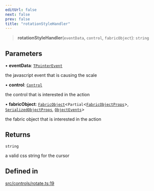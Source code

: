 ```yaml
---
editUrl: false
next: false
prev: false
title: "rotationStyleHandler"
---
```


> **rotationStyleHandler**(`eventData`, `control`, `fabricObject`): `string`

## Parameters

• **eventData**: [`TPointerEvent`](/api/type-aliases/tpointerevent/)

the javascript event that is causing the scale

• **control**: [`Control`](/api/classes/control/)

the control that is interested in the action

• **fabricObject**: [`FabricObject`](/api/classes/fabricobject/)\<`Partial`\<[`FabricObjectProps`](/api/interfaces/fabricobjectprops/)\>, [`SerializedObjectProps`](/api/interfaces/serializedobjectprops/), [`ObjectEvents`](/api/interfaces/objectevents/)\>

the fabric object that is interested in the action

## Returns

`string`

a valid css string for the cursor

## Defined in

[src/controls/rotate.ts:19](https://github.com/fabricjs/fabric.js/blob/c093e29e73123dafcfa091ff4d5e04e690bb796e/src/controls/rotate.ts#L19)
